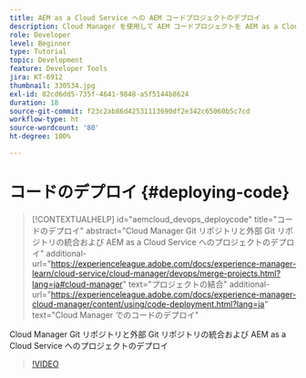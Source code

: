 ```yaml
---
title: AEM as a Cloud Service への AEM コードプロジェクトのデプロイ
description: Cloud Manager を使用して AEM コードプロジェクトを AEM as a Cloud Service にデプロイする方法を調べます。
role: Developer
level: Beginner
type: Tutorial
topic: Development
feature: Developer Tools
jira: KT-6912
thumbnail: 330534.jpg
exl-id: 82cd6dd5-735f-4641-9848-a5f5144b8624
duration: 18
source-git-commit: f23c2ab86d42531113690df2e342c65060b5c7cd
workflow-type: ht
source-wordcount: '80'
ht-degree: 100%

---
```


# コードのデプロイ {#deploying-code}

>[!CONTEXTUALHELP]
>id="aemcloud_devops_deploycode"
>title="コードのデプロイ"
>abstract="Cloud Manager Git リポジトリと外部 Git リポジトリの統合および AEM as a Cloud Service へのプロジェクトのデプロイ"
>additional-url="https://experienceleague.adobe.com/docs/experience-manager-learn/cloud-service/cloud-manager/devops/merge-projects.html?lang=ja#cloud-manager" text="プロジェクトの結合"
>additional-url="https://experienceleague.adobe.com/docs/experience-manager-cloud-manager/content/using/code-deployment.html?lang=ja" text="Cloud Manager でのコードのデプロイ"

Cloud Manager Git リポジトリと外部 Git リポジトリの統合および AEM as a Cloud Service へのプロジェクトのデプロイ

>[!VIDEO](https://video.tv.adobe.com/v/330534?quality=12&learn=on)
